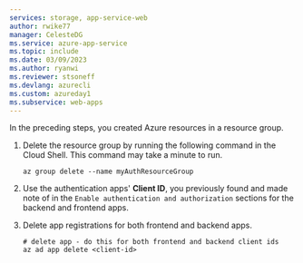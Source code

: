 ```yaml
---
services: storage, app-service-web
author: rwike77
manager: CelesteDG
ms.service: azure-app-service
ms.topic: include
ms.date: 03/09/2023
ms.author: ryanwi
ms.reviewer: stsoneff
ms.devlang: azurecli
ms.custom: azureday1
ms.subservice: web-apps
---
```


In the preceding steps, you created Azure resources in a resource group. 

1. Delete the resource group by running the following command in the Cloud Shell. This command may take a minute to run.


    ```azurecli-interactive
    az group delete --name myAuthResourceGroup
    ```


1. Use the authentication apps' **Client ID**, you previously found and made note of in the `Enable authentication and authorization` sections for the backend and frontend apps.
1. Delete app registrations for both frontend and backend apps.

    ```azurecli-interactive
    # delete app - do this for both frontend and backend client ids
    az ad app delete <client-id>
    ```
